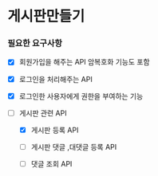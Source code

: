 # 게시판만들기 

### 필요한 요구사항

- [x] 회원가입을 해주는 API 암복호화 기능도 포함

- [x] 로그인을 처리해주는 API

- [x] 로그인한 사용자에게 권한을 부여하는 기능

- [ ] 게시판 관련 API

  - [x] 게시판 등록 API
  - [ ] 게시판 댓글 ,대댓글 등록 API
  - [ ] 댓글 조회 API 

  
